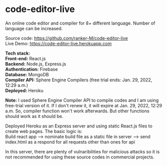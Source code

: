 # code-editor-live

An online code editor and compiler for 8+ different language. Number of language can be increased. 

Source code: https://github.com/ranker-M/code-editor-live
<br>Live Demo: https://code-editor-live.herokuapp.com

**Tech stack:**
<br>**Front-end:** React.js
<br>**Backend:** Node.js, Express.js
<br>**Authentication:** Firebase
<br>**Database:** MongoDB
<br>**Compiler API:** Sphere Engine Compilers (free trial ends: Jan. 29, 2022, 12:29 a.m.)
<br>**Deployed:** Heroku

**Note:** I used Sphere Engine Compiler API to compile codes and I am using free-trial version of it. If I don't renew it, 
it will expire at Jan. 29, 2022, 12:29 a.m. So, compiler function won't work afterwards. But other functions should work as it should be.

Deployed Heroku as an Express server and using static React.js files to create web pages. The basic logic is:<br>
Build react app --> nominate build file as a static file in server --> send index.html as a respond for all requests other than ones for api

In this server, there are plenty of vulnaribilities for malicious attacks so it is not recommended for using these source codes in commercial projects.
